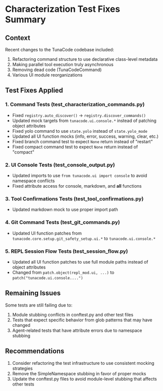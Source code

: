 # Characterization Test Fixes Summary

## Context
Recent changes to the TunaCode codebase included:
1. Refactoring command structure to use declarative class-level metadata
2. Making parallel tool execution truly asynchronous
3. Removing dead code (TunaCodeCommand)
4. Various UI module reorganizations

## Test Fixes Applied

### 1. Command Tests (test_characterization_commands.py)
- Fixed `registry.auto_discover()` → `registry.discover_commands()`
- Updated mock targets from `tunacode.ui.console.*` instead of patching object attributes
- Fixed yolo command to use `state.yolo` instead of `state.yolo_mode`
- Updated all UI function mocks (info, error, success, warning, clear, etc.)
- Fixed branch command test to expect `None` return instead of "restart"
- Fixed compact command test to expect `None` return instead of "compact"

### 2. UI Console Tests (test_console_output.py)
- Updated imports to use `from tunacode.ui import console` to avoid namespace conflicts
- Fixed attribute access for console, markdown, and __all__ functions

### 3. Tool Confirmations Tests (test_tool_confirmations.py)
- Updated markdown mock to use proper import path

### 4. Git Command Tests (test_git_commands.py)
- Updated UI function patches from `tunacode.core.setup.git_safety_setup.ui.*` to `tunacode.ui.console.*`

### 5. REPL Session Flow Tests (test_session_flow.py)
- Updated all UI function patches to use full module paths instead of object attributes
- Changed from `patch.object(repl_mod.ui, ...)` to `patch("tunacode.ui.console....")`

## Remaining Issues

Some tests are still failing due to:
1. Module stubbing conflicts in conftest.py and other test files
2. Tests that expect specific behavior from glob patterns that may have changed
3. Agent-related tests that have attribute errors due to namespace stubbing

## Recommendations

1. Consider refactoring the test infrastructure to use consistent mocking strategies
2. Remove the SimpleNamespace stubbing in favor of proper mocks
3. Update the conftest.py files to avoid module-level stubbing that affects other tests